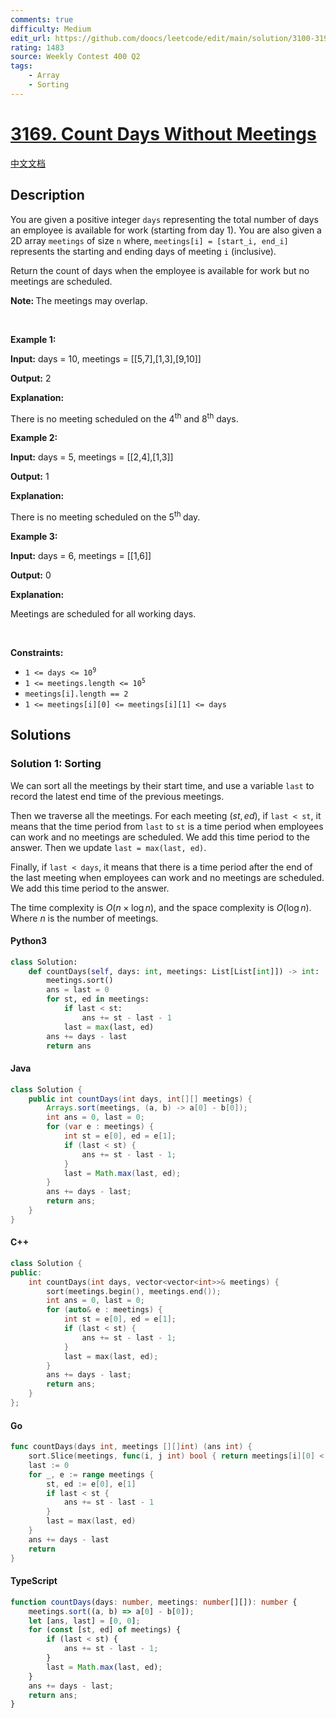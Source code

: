 ```yaml
---
comments: true
difficulty: Medium
edit_url: https://github.com/doocs/leetcode/edit/main/solution/3100-3199/3169.Count%20Days%20Without%20Meetings/README_EN.md
rating: 1483
source: Weekly Contest 400 Q2
tags:
    - Array
    - Sorting
---
```


<!-- problem:start -->

# [3169. Count Days Without Meetings](https://leetcode.com/problems/count-days-without-meetings)

[中文文档](/solution/3100-3199/3169.Count%20Days%20Without%20Meetings/README.md)

## Description

<!-- description:start -->

<p>You are given a positive integer <code>days</code> representing the total number of days an employee is available for work (starting from day 1). You are also given a 2D array <code>meetings</code> of size <code>n</code> where, <code>meetings[i] = [start_i, end_i]</code> represents the starting and ending days of meeting <code>i</code> (inclusive).</p>

<p>Return the count of days when the employee is available for work but no meetings are scheduled.</p>

<p><strong>Note: </strong>The meetings may overlap.</p>

<p>&nbsp;</p>
<p><strong class="example">Example 1:</strong></p>

<div class="example-block">
<p><strong>Input:</strong> <span class="example-io">days = 10, meetings = [[5,7],[1,3],[9,10]]</span></p>

<p><strong>Output:</strong> <span class="example-io">2</span></p>

<p><strong>Explanation:</strong></p>

<p>There is no meeting scheduled on the 4<sup>th</sup> and 8<sup>th</sup> days.</p>
</div>

<p><strong class="example">Example 2:</strong></p>

<div class="example-block">
<p><strong>Input:</strong> <span class="example-io">days = 5, meetings = [[2,4],[1,3]]</span></p>

<p><strong>Output:</strong> <span class="example-io">1</span></p>

<p><strong>Explanation:</strong></p>

<p>There is no meeting scheduled on the 5<sup>th </sup>day.</p>
</div>

<p><strong class="example">Example 3:</strong></p>

<div class="example-block">
<p><strong>Input:</strong> <span class="example-io">days = 6, meetings = [[1,6]]</span></p>

<p><strong>Output:</strong> 0</p>

<p><strong>Explanation:</strong></p>

<p>Meetings are scheduled for all working days.</p>
</div>

<p>&nbsp;</p>
<p><strong>Constraints:</strong></p>

<ul>
	<li><code>1 &lt;= days &lt;= 10<sup>9</sup></code></li>
	<li><code>1 &lt;= meetings.length &lt;= 10<sup>5</sup></code></li>
	<li><code>meetings[i].length == 2</code></li>
	<li><code><font face="monospace">1 &lt;= meetings[i][0] &lt;= meetings[i][1] &lt;= days</font></code></li>
</ul>

<!-- description:end -->

## Solutions

<!-- solution:start -->

### Solution 1: Sorting

We can sort all the meetings by their start time, and use a variable `last` to record the latest end time of the previous meetings.

Then we traverse all the meetings. For each meeting $(st, ed)$, if `last < st`, it means that the time period from `last` to `st` is a time period when employees can work and no meetings are scheduled. We add this time period to the answer. Then we update `last = max(last, ed)`.

Finally, if `last < days`, it means that there is a time period after the end of the last meeting when employees can work and no meetings are scheduled. We add this time period to the answer.

The time complexity is $O(n \times \log n)$, and the space complexity is $O(\log n)$. Where $n$ is the number of meetings.

<!-- tabs:start -->

#### Python3

```python
class Solution:
    def countDays(self, days: int, meetings: List[List[int]]) -> int:
        meetings.sort()
        ans = last = 0
        for st, ed in meetings:
            if last < st:
                ans += st - last - 1
            last = max(last, ed)
        ans += days - last
        return ans
```

#### Java

```java
class Solution {
    public int countDays(int days, int[][] meetings) {
        Arrays.sort(meetings, (a, b) -> a[0] - b[0]);
        int ans = 0, last = 0;
        for (var e : meetings) {
            int st = e[0], ed = e[1];
            if (last < st) {
                ans += st - last - 1;
            }
            last = Math.max(last, ed);
        }
        ans += days - last;
        return ans;
    }
}
```

#### C++

```cpp
class Solution {
public:
    int countDays(int days, vector<vector<int>>& meetings) {
        sort(meetings.begin(), meetings.end());
        int ans = 0, last = 0;
        for (auto& e : meetings) {
            int st = e[0], ed = e[1];
            if (last < st) {
                ans += st - last - 1;
            }
            last = max(last, ed);
        }
        ans += days - last;
        return ans;
    }
};
```

#### Go

```go
func countDays(days int, meetings [][]int) (ans int) {
	sort.Slice(meetings, func(i, j int) bool { return meetings[i][0] < meetings[j][0] })
	last := 0
	for _, e := range meetings {
		st, ed := e[0], e[1]
		if last < st {
			ans += st - last - 1
		}
		last = max(last, ed)
	}
	ans += days - last
	return
}
```

#### TypeScript

```ts
function countDays(days: number, meetings: number[][]): number {
    meetings.sort((a, b) => a[0] - b[0]);
    let [ans, last] = [0, 0];
    for (const [st, ed] of meetings) {
        if (last < st) {
            ans += st - last - 1;
        }
        last = Math.max(last, ed);
    }
    ans += days - last;
    return ans;
}
```

<!-- tabs:end -->

<!-- solution:end -->

<!-- problem:end -->

